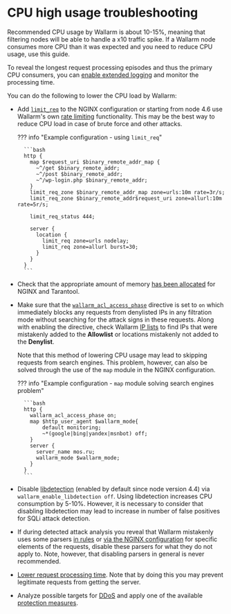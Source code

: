 # CPU high usage troubleshooting

Recommended CPU usage by Wallarm is about 10-15%, meaning that filtering nodes will be able to handle a x10 traffic spike. If a Wallarm node consumes more CPU than it was expected and you need to reduce CPU usage, use this guide.

To reveal the longest request processing episodes and thus the primary CPU consumers, you can [enable extended logging](../admin-en/configure-logging.md#configuring-extended-logging-for-the-nginx‑based-filter-node) and monitor the processing time.

You can do the following to lower the CPU load by Wallarm:

* Add [`limit_req`](http://nginx.org/en/docs/http/ngx_http_limit_req_module.html) to the NGINX configuration or starting from node 4.6 use Wallarm's own [rate limiting](../user-guides/rules/rate-limiting.md) functionality. This may be the best way to reduce CPU load in case of brute force and other attacks.

    ??? info "Example configuration - using `limit_req`"

        ```bash
        http {
          map $request_uri $binary_remote_addr_map {
            ~^/get $binary_remote_addr;
            ~^/post $binary_remote_addr;
            ~^/wp-login.php $binary_remote_addr;
          }
          limit_req_zone $binary_remote_addr_map zone=urls:10m rate=3r/s;
          limit_req_zone $binary_remote_addr$request_uri zone=allurl:10m rate=5r/s;

          limit_req_status 444;

          server {
            location {
              limit_req zone=urls nodelay;
              limit_req zone=allurl burst=30;
            }
          }
        }        
        ```

* Check that the appropriate amount of memory [has been allocated](../admin-en/configuration-guides/allocate-resources-for-node.md) for NGINX and Tarantool.
* Make sure that the [`wallarm_acl_access_phase`](../admin-en/configure-parameters-en.md#wallarm_acl_access_phase) directive is set to `on` which immediately blocks any requests from denylisted IPs in any filtration mode without searching for the attack signs in these requests. Along with enabling the directive, check Wallarm [IP lists](../user-guides/ip-lists/overview.md) to find IPs that were mistakenly added to the **Allowlist** or locations mistakenly not added to the **Denylist**.

    Note that this method of lowering CPU usage may lead to skipping requests from search engines. This problem, however, can also be solved through the use of the `map` module in the NGINX configuration.

    ??? info "Example configuration - `map` module solving search engines problem"

        ```bash
        http {
          wallarm_acl_access_phase on;
          map $http_user_agent $wallarm_mode{
        	  default monitoring;
        	  ~*(google|bing|yandex|msnbot) off;
          }
          server {
            server_name mos.ru;
            wallarm_mode $wallarm_mode;
          }
        }
        ```

* Disable [libdetection](../about-wallarm/protecting-against-attacks.md#libdetection-overview) (enabled by default since node version 4.4) via `wallarm_enable_libdetection off`. Using libdetection increases CPU consumption by 5-10%. However, it is necessary to consider that disabling libdetection may lead to increase in number of false positives for SQLi attack detection.
* If during detected attack analysis you reveal that Wallarm mistakenly uses some parsers [in rules](../user-guides/rules/disable-request-parsers.md) or [via the NGINX configuration](../admin-en/configure-parameters-en.md#wallarm_parser_disable) for specific elements of the requests, disable these parsers for what they do not apply to. Note, however, that disabling parsers in general is never recommended.
* [Lower request processing time](../user-guides/rules/configure-overlimit-res-detection.md). Note that by doing this you may prevent legitimate requests from getting the server.
* Analyze possible targets for [DDoS](../admin-en/configuration-guides/protecting-against-ddos.md) and apply one of the available [protection measures](../admin-en/configuration-guides/protecting-against-ddos.md#l7-ddos-protection-with-wallarm).
